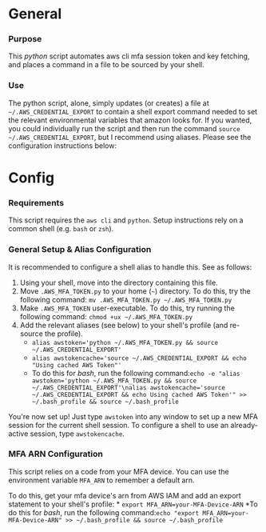 # General
### Purpose
This *python* script automates aws cli mfa session token and key fetching, and places a command in a file to be sourced by your shell.

### Use
The python script, alone, simply updates (or creates) a file at `~/.AWS_CREDENTIAL_EXPORT` to contain a shell export command needed to set the relevant environmental variables that amazon looks for. If you wanted, you could individually run the script and then run the command `source ~/.AWS_CREDENTIAL_EXPORT`, but I recommend using aliases. Please see the configuration instructions below:

# Config
### Requirements
This script requires the `aws cli` and `python`. Setup instructions rely on a common shell (e.g. `bash` or `zsh`).

### General Setup & Alias Configuration
It is recommended to configure a shell alias to handle this. See as follows: 
1. Using your shell, move into the directory containing this file.
1. Move `.AWS_MFA_TOKEN.py` to your home (`~`) directory. To do this, try the following command:
```mv .AWS_MFA_TOKEN.py ~/.AWS_MFA_TOKEN.py```
1. Make `.AWS_MFA_TOKEN` user-executable. To do this, try running the following command:
```chmod +ux ~/.AWS_MFA_TOKEN.py```
1. Add the relevant aliases (see below) to your shell's profile (and re-source the profile).
    * `alias awstoken='python ~/.AWS_MFA_TOKEN.py && source ~/.AWS_CREDENTIAL_EXPORT'`
    * `alias awstokencache='source ~/.AWS_CREDENTIAL_EXPORT && echo "Using cached AWS Token"'`
    * To do this for *bash*, run the following command:`echo -e "alias awstoken='python ~/.AWS_MFA_TOKEN.py && source ~/.AWS_CREDENTIAL_EXPORT'\nalias awstokencache='source ~/.AWS_CREDENTIAL_EXPORT && echo Using cached AWS Token'" >> ~/.bash_profile && source ~/.bash_profile`

You're now set up! Just type `awstoken` into any window to set up a new MFA session for the current shell session. To configure a shell to use an already-active session, type `awstokencache`.

### MFA ARN Configuration
This script relies on a code from your MFA device. You can use the environment variable `MFA_ARN` to remember a default arn.

To do this, get your mfa device's arn from AWS IAM and add an export statement to your shell's profile:
    * `export MFA_ARN=your-MFA-Device-ARN`
    *To do this for *bash*, run the following command:```echo "export MFA_ARN=your-MFA-Device-ARN" >> ~/.bash_profile && source ~/.bash_profile```
